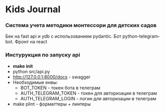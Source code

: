 # Kids Journal
  ### Система учета методики монтессори для детских садов
Бек на fast api и ydb с использованием pydantic. Бот python-telegram-bot. Фронт на react
### Инстурукция по запуску api
- **make init**
- python src/api.py
- http://127.0.0.1:8000/docs - swagger
- Необходимые енвы: 
  - BOT_TOKEN - токен бота в телеграм
  - AUTH_TELEGRAM_TOKEN - токен для авторизации в телеграм
  - AUTH_TELEGRAM_LOGIN - логин для авторизации в телеграм
- make plint - форматтеры + линтеры
